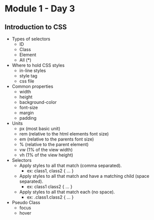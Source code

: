 # Module 1 - Day 3

## Introduction to CSS

-   Types of selectors
    -   ID
    -   Class
    -   Element
    -   All (\*)
-   Where to hold CSS styles
    -   in-line styles
    -   style tag
    -   css file
-   Common properties
    -   width
    -   height
    -   background-color
    -   font-size
    -   margin
    -   padding
-   Units
    -   px (most basic unit)
    -   rem (relative to the html elements font size)
    -   em (relative to the parents font size)
    -   % (relative to the parent element)
    -   vw (1% of the view width)
    -   vh (1% of the view height)
-   Selectors
    -   Apply styles to all that match (comma separated).
        -   ex: class1, class2 { ... }
    -   Apply styles to all that match and have a matching child (space separated).
        -   ex: class1 class2 { ... }
    -   Apply styles to all that match each (no space).
        -   ex: .class1.class2 { ... }
-   Pseudo Class
    -   focus
    -   hover
